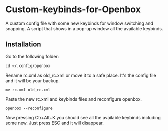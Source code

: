 # Custom-keybinds-for-Openbox

A custom config file with some new keybinds for window switching and snapping.
A script that shows in a pop-up window all the available keybinds.

## Installation

Go to the following folder:

    cd ~/.config/openbox

Rename rc.xml as old_rc.xml or move it to a safe place. It's the config file and it will be your backup.

    mv rc.xml old_rc.xml
    
Paste the new rc.xml and keybinds files and reconfigure openbox.

    openbox --reconfigure

Now pressing Ctr+Alt+K you should see all the available keybinds including some new.
Just press ESC and it will disappear.
